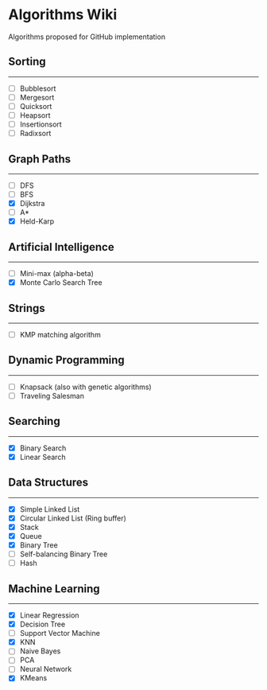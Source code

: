 # Algorithms Wiki

Algorithms proposed for GitHub implementation

## Sorting

---

- [ ]  Bubblesort
- [ ]  Mergesort
- [ ]  Quicksort
- [ ]  Heapsort
- [ ]  Insertionsort
- [ ]  Radixsort

## Graph Paths

---

- [ ]  DFS
- [ ]  BFS
- [x]  Dijkstra
- [ ]  A*
- [X]  Held-Karp

## Artificial Intelligence

---

- [ ]  Mini-max (alpha-beta)
- [X]  Monte Carlo Search Tree

## Strings

---

- [ ]  KMP matching algorithm

## Dynamic Programming

---

- [ ]  Knapsack (also with genetic algorithms)
- [ ]  Traveling Salesman

## Searching

---

- [x]  Binary Search
- [x]  Linear Search

## Data Structures

---

- [x]  Simple Linked List
- [x]  Circular Linked List (Ring buffer)
- [x]  Stack
- [x]  Queue
- [X]  Binary Tree
- [ ]  Self-balancing Binary Tree
- [ ]  Hash

## Machine Learning

---

- [x]  Linear Regression
- [x]  Decision Tree
- [ ]  Support Vector Machine
- [x]  KNN
- [ ]  Naive Bayes
- [ ]  PCA
- [ ]  Neural Network
- [x]  KMeans
